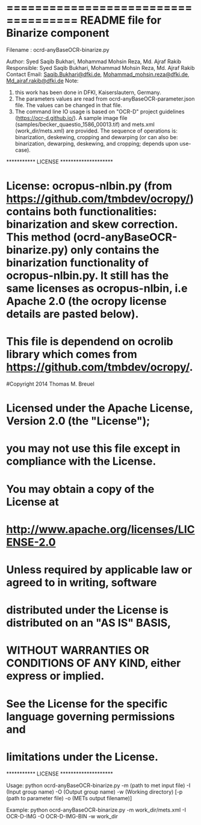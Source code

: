 ====================================
README file for Binarize component
====================================

Filename : ocrd-anyBaseOCR-binarize.py

Author: Syed Saqib Bukhari, Mohammad Mohsin Reza, Md. Ajraf Rakib
Responsible: Syed Saqib Bukhari, Mohammad Mohsin Reza, Md. Ajraf Rakib
Contact Email: Saqib.Bukhari@dfki.de, Mohammad_mohsin.reza@dfki.de, Md_ajraf.rakib@dfki.de
Note: 
1) this work has been done in DFKI, Kaiserslautern, Germany.
2) The parameters values are read from ocrd-anyBaseOCR-parameter.json file. The values can be changed in that file.
3) The command line IO usage is based on "OCR-D" project guidelines (https://ocr-d.github.io/). A sample image file (samples/becker_quaestio_1586_00013.tif) and mets.xml (work_dir/mets.xml) are provided. The sequence of operations is: binarization, deskewing, cropping and dewarping (or can also be: binarization, dewarping, deskewing, and cropping; depends upon use-case).

*********** LICENSE ********************
# License: ocropus-nlbin.py (from https://github.com/tmbdev/ocropy/) contains both functionalities: binarization and skew correction. This method (ocrd-anyBaseOCR-binarize.py) only contains the binarization functionality of ocropus-nlbin.py. It still has the same licenses as ocropus-nlbin, i.e Apache 2.0 (the ocropy license details are pasted below).
# This file is dependend on ocrolib library which comes from https://github.com/tmbdev/ocropy/. 

#Copyright 2014 Thomas M. Breuel

#   Licensed under the Apache License, Version 2.0 (the "License");
#   you may not use this file except in compliance with the License.
#   You may obtain a copy of the License at

#       http://www.apache.org/licenses/LICENSE-2.0

#   Unless required by applicable law or agreed to in writing, software
#   distributed under the License is distributed on an "AS IS" BASIS,
#   WITHOUT WARRANTIES OR CONDITIONS OF ANY KIND, either express or implied.
#   See the License for the specific language governing permissions and
# limitations under the License.

*********** LICENSE ********************

Usage:
python ocrd-anyBaseOCR-binarize.py -m (path to met input file) -I (Input group name) -O (Output group name) -w (Working directory)
	[-p (path to parameter file) -o (METs output filename)]

Example: 
python ocrd-anyBaseOCR-binarize.py -m work_dir/mets.xml -I OCR-D-IMG -O OCR-D-IMG-BIN -w work_dir
